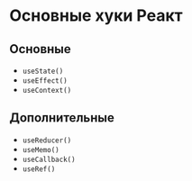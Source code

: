 # Основные хуки Реакт
## Основные
- `useState()`
- `useEffect()`
- `useContext()`

## Дополнительные
- `useReducer()`
- `useMemo()`
- `useCallback()`
- `useRef()`
